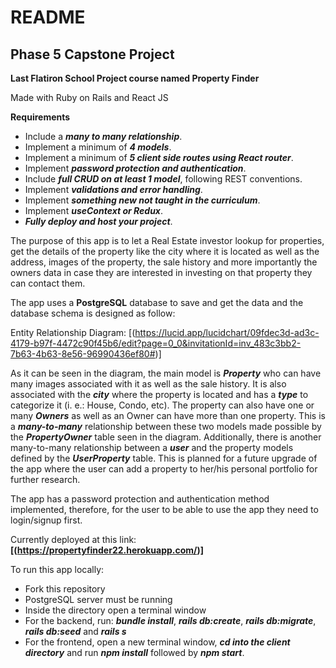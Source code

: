 # README

Phase 5 Capstone Project
------------------------

**Last Flatiron School Project course named Property Finder**

Made with Ruby on Rails and React JS

**Requirements**

* Include a **_many to many relationship_**.
* Implement a minimum of **_4 models_**.
* Implement a minimum of **_5 client side routes using React router_**.
* Implement **_password protection and authentication_**.
* Include **_full CRUD on at least 1 model_**, following REST conventions.
* Implement **_validations and error handling_**.
* Implement **_something new not taught in the curriculum_**.
* Implement **_useContext or Redux_**.
* **_Fully deploy and host your project_**.

The purpose of this app is to let a Real Estate investor lookup for properties, get the details of the property like the city where it is located as well as the address, images of the property, the sale history and more importantly the owners data in case they are interested in investing on that property they can contact them.

The app uses a **PostgreSQL** database to save and get the data and the database schema is designed as follow:

Entity Relationship Diagram:
[(https://lucid.app/lucidchart/09fdec3d-ad3c-4179-b97f-4472c90f45b6/edit?page=0_0&invitationId=inv_483c3bb2-7b63-4b63-8e56-96990436ef80#)]

As it can be seen in the diagram, the main model is **_Property_** who can have many images associated with it as well as the sale history. It is also associated with the **_city_** where the property is located and has a **_type_** to categorize it (i. e.: House, Condo, etc). The property can also have one or many **_Owners_** as well as an Owner can have more than one property. This is a **_many-to-many_** relationship between these two models made possible by the **_PropertyOwner_** table seen in the diagram. Additionally, there is another many-to-many relationship between a **_user_** and the property models defined by the **_UserProperty_** table. This is planned for a future upgrade of the app where the user can add a property to her/his personal portfolio for further research.

The app has a password protection and authentication method implemented, therefore, for the user to be able to use the app they need to login/signup first.

Currently deployed at this link: **[(https://propertyfinder22.herokuapp.com/)]**

To run this app locally:
* Fork this repository
* PostgreSQL server must be running
* Inside the directory open a terminal window
* For the backend, run: **_bundle install_**, **_rails db:create_**, **_rails db:migrate_**, **_rails db:seed_** and **_rails s_**
* For the frontend, open a new terminal window, **_cd into the client directory_** and run **_npm install_** followed by **_npm start_**.
